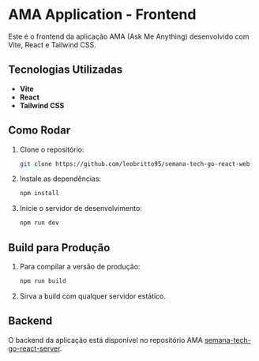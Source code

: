 # AMA Application - Frontend

Este é o frontend da aplicação AMA (Ask Me Anything) desenvolvido com Vite, React e Tailwind CSS.

## Tecnologias Utilizadas

- **Vite**
- **React**
- **Tailwind CSS**

## Como Rodar

1. Clone o repositório:
   ```bash
   git clone https://github.com/leobritto95/semana-tech-go-react-web
   ```
2. Instale as dependências:
   ```bash
   npm install
   ```
3. Inicie o servidor de desenvolvimento:
   ```bash
   npm run dev
   ```

## Build para Produção

1. Para compilar a versão de produção:
   ```bash
   npm run build
   ```
2. Sirva a build com qualquer servidor estático.

## Backend

O backend da aplicação está disponível no repositório AMA [semana-tech-go-react-server](https://github.com/leobritto95/semana-tech-go-react-server).
